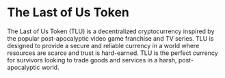 # The Last of Us Token

The Last of Us Token (TLU) is a decentralized cryptocurrency inspired by the popular post-apocalyptic video game franchise and TV series. TLU is designed to provide a secure and reliable currency in a world where resources are scarce and trust is hard-earned. TLU is the perfect currency for survivors looking to trade goods and services in a harsh, post-apocalyptic world.
